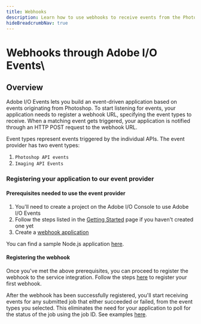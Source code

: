 ```yaml
---
title: Webhooks
description: Learn how to use webhooks to receive events from the Photoshop API.
hideBreadcrumbNav: true
---
```


# Webhooks through Adobe I/O Events\

## Overview

Adobe I/O Events lets you build an event-driven application based on events originating from Photoshop.
To start listening for events, your application needs to register a webhook URL, specifying the event types to receive.
When a matching event gets triggered, your application is notified through an HTTP POST request to the webhook URL.

Event types represent events triggered by the individual APIs. The event provider has two event types:

1. `Photoshop API events`
2. `Imaging API Events`

### Registering your application to our event provider

#### Prerequisites needed to use the event provider

1. You'll need to create a project on the Adobe I/O Console to use Adobe I/O Events
2. Follow the steps listed in the [Getting Started][3] page if you haven't created one yet
3. Create a [webhook application][4]

You can find a sample Node.js application [here][5].

#### Registering the webhook

Once you've met the above prerequisites, you can proceed to register the webhook to the service integration.
Follow the steps [here][4] to register your first webhook.

After the webhook has been successfully registered, you'll start receiving events for any submitted job that either succeeded or failed,
from the event types you selected.
This eliminates the need for your application to poll for the status of the job using the job ID. See examples [here][6].

<!-- Links -->
[3]: /getting_started/index.md
[4]: https://www.adobe.io/apis/experienceplatform/events/docs.html#!adobedocs/adobeio-events/master/intro/webhooks_intro.md
[5]: https://github.com/AdobeDocs/cis-photoshop-api-docs/tree/main/sample-code/webhook-sample-app
[6]: /guides/code_sample/index.md#triggering-an-event-from-the-apis
